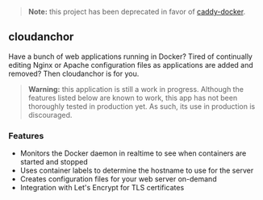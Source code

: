 > **Note:** this project has been deprecated in favor of [caddy-docker](https://github.com/nathan-osman/caddy-docker).

## cloudanchor

Have a bunch of web applications running in Docker? Tired of continually editing Nginx or Apache configuration files as applications are added and removed? Then cloudanchor is for you.

> **Warning:** this application is still a work in progress. Although the features listed below are known to work, this app has not been thoroughly tested in production yet. As such, its use in production is discouraged.

### Features

- Monitors the Docker daemon in realtime to see when containers are started and stopped
- Uses container labels to determine the hostname to use for the server
- Creates configuration files for your web server on-demand
- Integration with Let's Encrypt for TLS certificates
